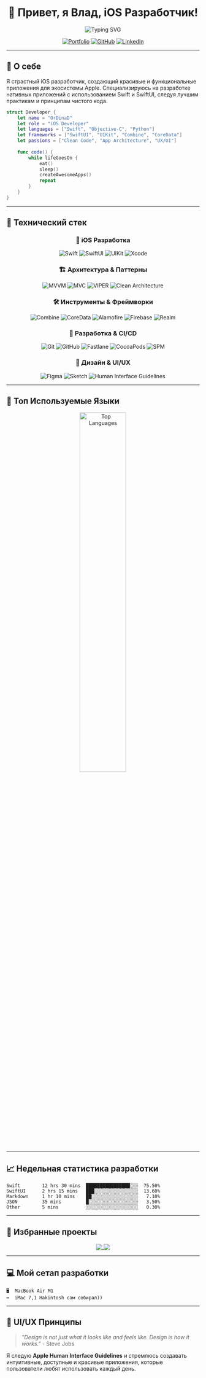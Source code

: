 <div align="center">
  
# 👋 Привет, я Влад, iOS Разработчик!

<img src="https://readme-typing-svg.herokuapp.com?font=Fira+Code&size=32&duration=2800&pause=2000&color=007AFF&center=true&vCenter=true&width=940&lines=iOS+Developer+%7C+Swift+Enthusiast;Building+Beautiful+Apps+%F0%9F%93%B1;Always+Learning+%F0%9F%9A%80" alt="Typing SVG" />

[![Portfolio](https://img.shields.io/badge/Portfolio-ordinad.github.io-blue?style=for-the-badge&logo=safari&logoColor=white)](https://ordinad.github.io)
[![GitHub](https://img.shields.io/badge/GitHub-OrDinaD-181717?style=for-the-badge&logo=github&logoColor=white)](https://github.com/OrDinaD)
[![LinkedIn](https://img.shields.io/badge/LinkedIn-Connect-0077B5?style=for-the-badge&logo=linkedin&logoColor=white)](#)

</div>

---

## 🚀 О себе

Я страстный iOS разработчик, создающий красивые и функциональные приложения для экосистемы Apple. Специализируюсь на разработке нативных приложений с использованием Swift и SwiftUI, следуя лучшим практикам и принципам чистого кода.

```swift
struct Developer {
    let name = "OrDinaD"
    let role = "iOS Developer"
    let languages = ["Swift", "Objective-C", "Python"]
    let frameworks = ["SwiftUI", "UIKit", "Combine", "CoreData"]
    let passions = ["Clean Code", "App Architecture", "UX/UI"]
    
    func code() {
        while lifeGoesOn {
            eat()
            sleep()
            createAwesomeApps()
            repeat
        }
    }
}
```

---

## 💼 Технический стек

<div align="center">

### 📱 iOS Разработка
![Swift](https://img.shields.io/badge/Swift-FA7343?style=for-the-badge&logo=swift&logoColor=white)
![SwiftUI](https://img.shields.io/badge/SwiftUI-007AFF?style=for-the-badge&logo=swift&logoColor=white)
![UIKit](https://img.shields.io/badge/UIKit-2396F3?style=for-the-badge&logo=uikit&logoColor=white)
![Xcode](https://img.shields.io/badge/Xcode-147EFB?style=for-the-badge&logo=xcode&logoColor=white)

### 🏗️ Архитектура & Паттерны
![MVVM](https://img.shields.io/badge/MVVM-4285F4?style=for-the-badge)
![MVC](https://img.shields.io/badge/MVC-0088CC?style=for-the-badge)
![VIPER](https://img.shields.io/badge/VIPER-FF6B6B?style=for-the-badge)
![Clean Architecture](https://img.shields.io/badge/Clean_Architecture-4CAF50?style=for-the-badge)

### 🛠️ Инструменты & Фреймворки
![Combine](https://img.shields.io/badge/Combine-FA7343?style=for-the-badge&logo=swift&logoColor=white)
![CoreData](https://img.shields.io/badge/CoreData-005CFF?style=for-the-badge&logo=apple&logoColor=white)
![Alamofire](https://img.shields.io/badge/Alamofire-EF5350?style=for-the-badge)
![Firebase](https://img.shields.io/badge/Firebase-FFCA28?style=for-the-badge&logo=firebase&logoColor=black)
![Realm](https://img.shields.io/badge/Realm-39477F?style=for-the-badge&logo=realm&logoColor=white)

### 🔧 Разработка & CI/CD
![Git](https://img.shields.io/badge/Git-F05032?style=for-the-badge&logo=git&logoColor=white)
![GitHub](https://img.shields.io/badge/GitHub-181717?style=for-the-badge&logo=github&logoColor=white)
![Fastlane](https://img.shields.io/badge/Fastlane-00F200?style=for-the-badge&logo=fastlane&logoColor=white)
![CocoaPods](https://img.shields.io/badge/CocoaPods-EE3322?style=for-the-badge&logo=cocoapods&logoColor=white)
![SPM](https://img.shields.io/badge/SPM-FA7343?style=for-the-badge&logo=swift&logoColor=white)

### 🎨 Дизайн & UI/UX
![Figma](https://img.shields.io/badge/Figma-F24E1E?style=for-the-badge&logo=figma&logoColor=white)
![Sketch](https://img.shields.io/badge/Sketch-F7B500?style=for-the-badge&logo=sketch&logoColor=black)
![Human Interface Guidelines](https://img.shields.io/badge/HIG-000000?style=for-the-badge&logo=apple&logoColor=white)

</div>

---

## 📱 Топ Используемые Языки

<div align="center">
  
<img width="49%" src="https://github-readme-stats.vercel.app/api/top-langs/?username=OrDinaD&layout=compact&hide_border=true&title_color=007AFF&text_color=c9d1d9&bg_color=0d1117&langs_count=8" alt="Top Languages" />

</div>

---

## 📈 Недельная статистика разработки

<!--START_SECTION:waka-->
```text
Swift        12 hrs 30 mins  ████████████████░░░  75.50%
SwiftUI      2 hrs 15 mins   ███░░░░░░░░░░░░░░░░  13.60%
Markdown     1 hr 10 mins    ██░░░░░░░░░░░░░░░░░   7.10%
JSON         35 mins         █░░░░░░░░░░░░░░░░░░   3.50%
Other        5 mins          ░░░░░░░░░░░░░░░░░░░   0.30%
```
<!--END_SECTION:waka-->

---

## 🌟 Избранные проекты

<div align="center">

<a href="https://github.com/OrDinaD/project1">
  <img align="center" src="https://github-readme-stats.vercel.app/api/pin/?username=OrDinaD&repo=project1&theme=dark&hide_border=true&title_color=007AFF&icon_color=007AFF&text_color=c9d1d9&bg_color=0d1117" />
</a>

<a href="https://github.com/OrDinaD/project2">
  <img align="center" src="https://github-readme-stats.vercel.app/api/pin/?username=OrDinaD&repo=project2&theme=dark&hide_border=true&title_color=007AFF&icon_color=007AFF&text_color=c9d1d9&bg_color=0d1117" />
</a>

</div>

---

## 💻 Мой сетап разработки

```
🖥️  MacBook Air M1
⌨️  iMac 7,1 Hakintosh сам собирал))
```


---

## 🎨 UI/UX Принципы

> *"Design is not just what it looks like and feels like. Design is how it works."* - Steve Jobs

Я следую **Apple Human Interface Guidelines** и стремлюсь создавать интуитивные, доступные и красивые приложения, которые пользователи любят использовать каждый день.
